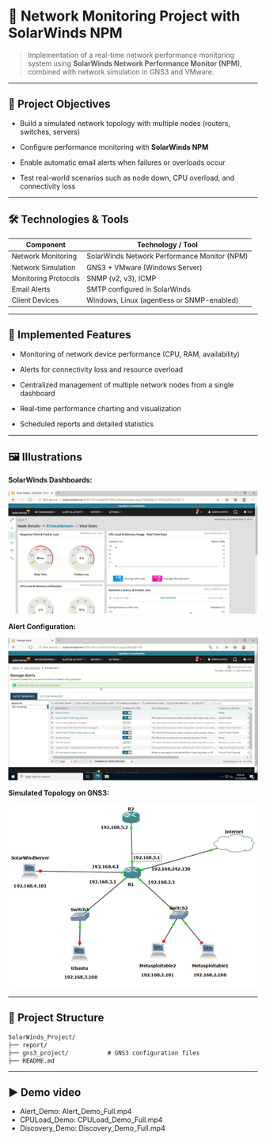 # 📡 Network Monitoring Project with SolarWinds NPM

> Implementation of a real-time network performance monitoring system using **SolarWinds Network Performance Monitor (NPM)**, combined with network simulation in GNS3 and VMware.

---

## 🎯 Project Objectives

- Build a simulated network topology with multiple nodes (routers, switches, servers)

- Configure performance monitoring with **SolarWinds NPM**

- Enable automatic email alerts when failures or overloads occur

- Test real-world scenarios such as node down, CPU overload, and connectivity loss

---

## 🛠 Technologies & Tools

| Component        | Technology / Tool             |
|------------------|-------------------------------|
| Network Monitoring    | SolarWinds Network Performance Monitor (NPM) |
| Network Simulation    | GNS3 + VMware (Windows Server) |
| Monitoring Protocols| SNMP (v2, v3), ICMP          |
| Email Alerts   | SMTP configured in SolarWinds |
| Client Devices | Windows, Linux (agentless or SNMP-enabled) |

---

## 🧪 Implemented Features

- Monitoring of network device performance (CPU, RAM, availability)

- Alerts for connectivity loss and resource overload

- Centralized management of multiple network nodes from a single dashboard
  
- Real-time performance charting and visualization
  
- Scheduled reports and detailed statistics

---

## 🖼️ Illustrations

<p align="">
  <strong>SolarWinds Dashboards:</strong><br>


  ![DB](https://github.com/MHabc/solarwinds-network-monitoring/blob/master/Picture2.png)


  <strong>Alert Configuration:</strong><br>
  
  ![alert](https://github.com/MHabc/solarwinds-network-monitoring/blob/master/Picture3.png)


  <strong>Simulated Topology on GNS3:</strong><br>
  
  ![topology](https://github.com/MHabc/solarwinds-network-monitoring/blob/master/Picture1.png)
  
</p>

---

## 📁 Project Structure

```
SolarWinds_Project/
├── report/
├── gns3_project/           # GNS3 configuration files
├── README.md
```

---


## ▶️ Demo video 
* Alert_Demo: Alert_Demo_Full.mp4
* CPULoad_Demo: CPULoad_Demo_Full.mp4
* Discovery_Demo: Discovery_Demo_Full.mp4 
